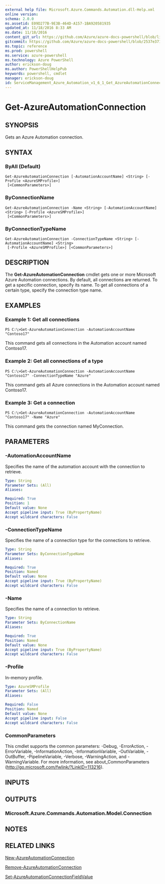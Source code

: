 ```yaml
---
external help file: Microsoft.Azure.Commands.Automation.dll-Help.xml
online version: 
schema: 2.0.0
ms.assetid: E09D277B-9E3B-464D-A157-1BA920581935
updated_at: 11/18/2016 8:33 AM
ms.date: 11/18/2016
content_git_url: https://github.com/Azure/azure-docs-powershell/blob/live/azureps-cmdlets-docs/ServiceManagement/Azure.Automation/v1.6.1/Get-AzureAutomationConnection.md
gitcommit: https://github.com/Azure/azure-docs-powershell/blob/2537e371256820c5575d89299741a8f7b6f7e585/azureps-cmdlets-docs/ServiceManagement/Azure.Automation/v1.6.1/Get-AzureAutomationConnection.md
ms.topic: reference
ms.prod: powershell
ms.service: azure-powershell
ms.technology: Azure PowerShell
author: erickson-doug
ms.author: PowerShellHelpPub
keywords: powershell, cmdlet
manager: erickson-doug
id: ServiceManagement_Azure_Automation_v1_6_1_Get_AzureAutomationConnection_md
---
```


# Get-AzureAutomationConnection

## SYNOPSIS
Gets an Azure Automation connection.

## SYNTAX

### ByAll (Default)
```
Get-AzureAutomationConnection [-AutomationAccountName] <String> [-Profile <AzureSMProfile>]
 [<CommonParameters>]
```

### ByConnectionName
```
Get-AzureAutomationConnection -Name <String> [-AutomationAccountName] <String> [-Profile <AzureSMProfile>]
 [<CommonParameters>]
```

### ByConnectionTypeName
```
Get-AzureAutomationConnection -ConnectionTypeName <String> [-AutomationAccountName] <String>
 [-Profile <AzureSMProfile>] [<CommonParameters>]
```

## DESCRIPTION
The **Get-AzureAutomationConnection** cmdlet gets one or more Microsoft Azure Automation connections.
By default, all connections are returned.
To get a specific connection, specify its name.
To get all connections of a certain type, specify the connection type name.

## EXAMPLES

### Example 1: Get all connections
```
PS C:\>Get-AzureAutomationConnection -AutomationAccountName "Contoso17"
```

This command gets all connections in the Automation account named Contoso17.

### Example 2: Get all connections of a type
```
PS C:\>Get-AzureAutomationConnection -AutomationAccountName "Contoso17" -ConnectionTypeName "Azure"
```

This command gets all Azure connections in the Automation account named Contoso17.

### Example 3: Get a connection
```
PS C:\>Get-AzureAutomationConnection -AutomationAccountName "Contoso17" -Name "Azure"
```

This command gets the connection named MyConnection.

## PARAMETERS

### -AutomationAccountName
Specifies the name of the automation account with the connection to retrieve.

```yaml
Type: String
Parameter Sets: (All)
Aliases: 

Required: True
Position: 1
Default value: None
Accept pipeline input: True (ByPropertyName)
Accept wildcard characters: False
```

### -ConnectionTypeName
Specifies the name of a connection type for the connections to retrieve.

```yaml
Type: String
Parameter Sets: ByConnectionTypeName
Aliases: 

Required: True
Position: Named
Default value: None
Accept pipeline input: True (ByPropertyName)
Accept wildcard characters: False
```

### -Name
Specifies the name of a connection to retrieve.

```yaml
Type: String
Parameter Sets: ByConnectionName
Aliases: 

Required: True
Position: Named
Default value: None
Accept pipeline input: True (ByPropertyName)
Accept wildcard characters: False
```

### -Profile
In-memory profile.

```yaml
Type: AzureSMProfile
Parameter Sets: (All)
Aliases: 

Required: False
Position: Named
Default value: None
Accept pipeline input: False
Accept wildcard characters: False
```

### CommonParameters
This cmdlet supports the common parameters: -Debug, -ErrorAction, -ErrorVariable, -InformationAction, -InformationVariable, -OutVariable, -OutBuffer, -PipelineVariable, -Verbose, -WarningAction, and -WarningVariable. For more information, see about_CommonParameters (http://go.microsoft.com/fwlink/?LinkID=113216).

## INPUTS

## OUTPUTS

### Microsoft.Azure.Commands.Automation.Model.Connection

## NOTES

## RELATED LINKS

[New-AzureAutomationConnection](xref:ServiceManagement/Azure.Automation/v1.6.1/New-AzureAutomationConnection.md)

[Remove-AzureAutomationConnection](xref:ServiceManagement/Azure.Automation/v1.6.1/Remove-AzureAutomationConnection.md)

[Set-AzureAutomationConnectionFieldValue](xref:ServiceManagement/Azure.Automation/v1.6.1/Set-AzureAutomationConnectionFieldValue.md)


